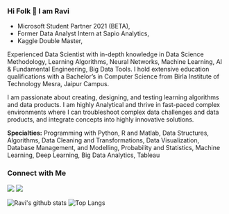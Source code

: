### Hi Folk 👋 I am Ravi

- Microsoft Student Partner 2021 (BETA),
- Former Data Analyst Intern at Sapio Analytics,
- Kaggle Double Master,

Experienced Data Scientist with in-depth knowledge in Data Science Methodology, Learning Algorithms, Neural Networks, Machine Learning, AI & Fundamental Engineering, Big Data Tools. I hold extensive education qualifications with a Bachelor’s in Computer Science from Birla Institute of Technology Mesra, Jaipur Campus.

I am passionate about creating, designing, and testing learning algorithms and data products. I am highly Analytical and thrive in fast-paced complex environments where I can troubleshoot complex data challenges and data products, and integrate concepts into highly innovative solutions.

**Specialties:** Programming with Python, R and Matlab, Data Structures, Algorithms, Data Cleaning and Transformations, Data Visualization, Database Management, and Modelling, Probability and Statistics, Machine Learning, Deep Learning, Big Data Analytics, Tableau

### Connect with Me

[<img src="https://img.shields.io/badge/linkedin-%230077B5.svg?&style=for-the-badge&logo=linkedin&logoColor=white" />](https://www.linkedin.com/in/uravichaubey/)
[<img src="https://img.shields.io/badge/Kaggle-%2320BEFF.svg?&style=for-the-badge&logo=Kaggle&logoColor=white" />](https://www.kaggle.com/ravichaubey1506)

![Ravi's github stats](https://github-readme-stats.vercel.app/api?username=ravichaubey&show_icons=true&theme=dark)
![Top Langs](https://github-readme-stats.vercel.app/api/top-langs/?username=ravichaubey&theme=cobalt&layout=compact)

